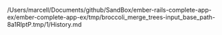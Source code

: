 /Users/marcell/Documents/github/SandBox/ember-rails-complete-app-ex/ember-complete-app-ex/tmp/broccoli_merge_trees-input_base_path-8a1RlptP.tmp/1/History.md